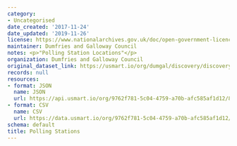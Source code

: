 ```yaml
---
category:
- Uncategorised
date_created: '2017-11-24'
date_updated: '2019-11-26'
license: https://www.nationalarchives.gov.uk/doc/open-government-licence/version/3/
maintainer: Dumfries and Galloway Council
notes: <p>"Polling Station Locations"</p>
organization: Dumfries and Galloway Council
original_dataset_link: https://usmart.io/org/dumgal/discovery/discovery-view-detail/6b9e02f9-fa27-4631-a9bb-23ed1d44857c
records: null
resources:
- format: JSON
  name: JSON
  url: https://api.usmart.io/org/9762f781-5c04-4759-a70b-afc585af1d12/83a4ecb1-b94c-44ca-8625-b66d3e92b9a2/1/urql
- format: CSV
  name: CSV
  url: https://data.usmart.io/org/9762f781-5c04-4759-a70b-afc585af1d12/resource?resourceGUID=9eec9885-204c-4b53-b7e3-feebad7ad8aa
schema: default
title: Polling Stations
---
```


